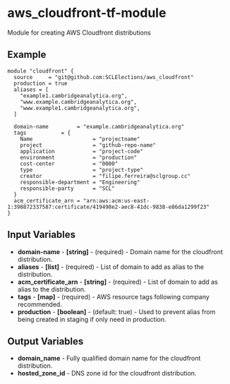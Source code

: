 # aws_cloudfront-tf-module
Module for creating AWS Cloudfront distributions

## Example

```hcl-terraform
module "cloudfront" {
  source     = "git@github.com:SCLElections/aws_cloudfront"
  production = true
  aliases = [
    "example1.cambridgeanalytica.org",
    "www.example.cambridgeanalytica.org",
    "www.example1.cambridgeanalytica.org",
  ]

  domain-name         = "example.cambridgeanalytica.org"
  tags           = {
    Name                   = "projectname"
    project                = "github-repo-name"
    application            = "project-code"
    environment            = "production"
    cost-center            = "0000"
    type                   = "project-type"
    creator                = "filipe.ferreira@sclgroup.cc"
    responsible-department = "Engineering"
    responsible-party      = "SCL"
  }
  acm_certificate_arn = "arn:aws:acm:us-east-1:398872337587:certificate/419498e2-aec8-41dc-9838-e86da1299f23"
}
```

## Input Variables
* **domain-name** - **[string]** - (required) - Domain name for the cloudfront distribution.
* **aliases** - **[list]** - (required) - List of domain to add as alias to the distribution.
* **acm_certificate_arn** - **[string]** - (required) - List of domain to add as alias to the distribution.
* **tags** - **[map]** - (required) - AWS resource tags following company recommended.  
* **production** - **[boolean]** - (default: true) - Used to prevent alias from being created in staging if only need in production.

## Output Variables
* **domain_name** - Fully qualified domain name for the cloudfront distribution.
* **hosted_zone_id** - DNS zone id for the cloudfront distribution.





